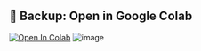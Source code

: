 ## 🔄 Backup: Open in Google Colab

[![Open In Colab](https://colab.research.google.com/assets/colab-badge.svg)](https://colab.research.google.com/github/VijayGH77/Fake-Image-Detector/blob/main/FakeFinder_Colab_Demo.ipynb)
![image](https://github.com/user-attachments/assets/34b0958d-2b6b-40b2-be2b-36db9dd21a22)
